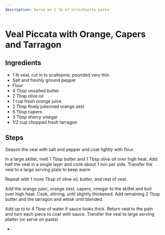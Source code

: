 ```yaml
---
description: Serve on 1 lb of orrechiette pasta
---
```


# Veal Piccata with Orange, Capers and Tarragon

## Ingredients

* 1 lb veal, cut in to scallopine, pounded very thin
* Salt and freshly ground pepper
* Flour
* 4 Tbsp unsalted butter
* 2 Tbsp olive oil
* 1 cup fresh orange juice
* 2 Tbsp finely julienned orange zest
* 6 Tbsp capers
* 3 Tbsp sherry vinegar
* 1/2 cup chopped fresh tarragon

## Steps

Season the veal with salt and pepper and coat lightly with flour.

In a large skillet, melt 1 Tbsp butter and 1 Tbsp olive oil over high heat.  Add half the veal in a single layer and cook about 1 min per side. Transfer the veal to a large serving plate to keep warm

Repeat with 1 more Tbsp of olive oil, butter, and rest of veal.

Add the orange juiec, orange zest, capers, vinegar to the skillet and boil over high heat.  Cook, stirring, until slightly thickened.  Add remaining 2 Tbsp butter and the tarragon and whisk until blended.

Add up to to 4 Tbsp of water if sauce looks thick.  Return veal to the pain and turn each piece to coat with sauce.  Transfer the veal to large serving platter \(or serve on pasta\)

* 
